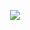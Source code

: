 <p align="center">
        <img src="https://github-readme-stats.vercel.app/api?username=DelightReza&show_icons=true&count_private=true&title_color=2e2e2e&&icon_color=2e2e2e&hide=issues" alt"DelightReza" />
</p>
